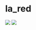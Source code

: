 # la_red

![](https://media.giphy.com/media/nDNp5XeHdenZ8wXqJ7/giphy.gif)
![](https://media.giphy.com/media/S12YJaYXqRQbsIVKeb/giphy.gif)
